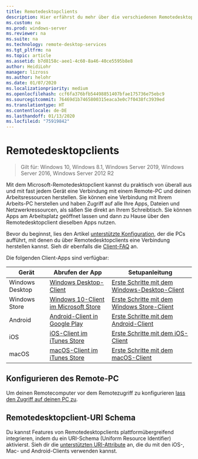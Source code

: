 ```yaml
---
title: Remotedesktopclients
description: Hier erfährst du mehr über die verschiedenen Remotedesktopclients, die für deine Geräte verfügbar sind.
ms.custom: na
ms.prod: windows-server
ms.reviewer: na
ms.suite: na
ms.technology: remote-desktop-services
ms.tgt_pltfrm: na
ms.topic: article
ms.assetid: b7d8158c-aee1-4c60-8a46-40ce5595b8e8
author: HeidiLohr
manager: lizross
ms.author: helohr
ms.date: 01/07/2020
ms.localizationpriority: medium
ms.openlocfilehash: ccf6fa376bfb54498851407bfae175736e75ebc9
ms.sourcegitcommit: 76469d1b7465800315eaca3e0c7f0438fc3939ed
ms.translationtype: HT
ms.contentlocale: de-DE
ms.lasthandoff: 01/13/2020
ms.locfileid: "75919842"
---
```

# <a name="remote-desktop-clients"></a>Remotedesktopclients

>Gilt für: Windows 10, Windows 8.1, Windows Server 2019, Windows Server 2016, Windows Server 2012 R2

Mit dem Microsoft-Remotedesktopclient kannst du praktisch von überall aus und mit fast jedem Gerät eine Verbindung mit einem Remote-PC und deinen Arbeitsressourcen herstellen. Sie können eine Verbindung mit Ihrem Arbeits-PC herstellen und haben Zugriff auf alle Ihre Apps, Dateien und Netzwerkressourcen, als säßen Sie direkt an Ihrem Schreibtisch. Sie können Apps am Arbeitsplatz geöffnet lassen und dann zu Hause über den Remotedesktopclient dieselben Apps nutzen.

Bevor du beginnst, lies den Artikel [unterstützte Konfiguration](remote-desktop-supported-config.md), der die PCs aufführt, mit denen du über Remotedesktopclients eine Verbindung herstellen kannst. Sieh dir ebenfalls die [Client-FAQ](remote-desktop-client-faq.md) an.

Die folgenden Client-Apps sind verfügbar:

| Gerät          | Abrufen der App                                                                                                  | Setupanleitung                                                                |
|-----------------|-----------------------------------------------------------------------------------------------------------------|-----------------------------------------------------------------------------------|
| Windows Desktop | [Windows Desktop-Client](windowsdesktop.md#install-the-client)                                               | [Erste Schritte mit dem Windows-Desktop-Client](windowsdesktop.md) |
| Windows Store   | [Windows 10-Client im Microsoft Store](https://go.microsoft.com/fwlink/?LinkID=616709)                   | [Erste Schritte mit dem Windows Store-Client](windows.md)          |
| Android         | [Android-Client in Google Play](https://play.google.com/store/apps/details?id=com.microsoft.rdc.android)     | [Erste Schritte mit dem Android-Client](remote-desktop-android.md) |
| iOS             | [iOS-Client im iTunes Store](https://itunes.apple.com/app/microsoft-remote-desktop/id714464092?mt=8)     | [Erste Schritte mit dem iOS-Client](remote-desktop-ios.md)         |
| macOS           | [macOS-Client im iTunes Store](https://itunes.apple.com/app/microsoft-remote-desktop/id1295203466?mt=12) | [Erste Schritte mit dem macOS-Client](remote-desktop-mac.md)       |

## <a name="configuring-the-remote-pc"></a>Konfigurieren des Remote-PC

Um deinen Remotecomputer vor dem Remotezugriff zu konfigurieren [lass den Zugriff auf deinen PC zu](remote-desktop-allow-access.md).

## <a name="remote-desktop-client-uri-scheme"></a>Remotedesktopclient-URI Schema

Du kannst Features von Remotedesktopclients plattformübergreifend integrieren, indem du ein URI-Schema (Uniform Resource Identifier) aktivierst. Sieh dir die [unterstützten URI-Attribute](remote-desktop-uri.md) an, die du mit den iOS-, Mac- und Android-Clients verwenden kannst.
